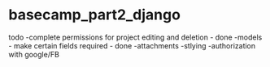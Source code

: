 # basecamp_part2_django

todo
-complete permissions for project editing and deletion - done
-models - make certain fields required - done
-attachments
-stlying
-authorization with google/FB